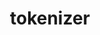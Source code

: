 ---
title: tokenizer
icon: puzzle-piece
index: false
article: false
category:
  - tokenizer
tag:
  - tokenizer
---